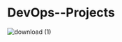 # DevOps--Projects
![download (1)](https://user-images.githubusercontent.com/101305865/181058062-e97adb6b-9bb8-4d57-b5e6-ab87418b38a5.png)
